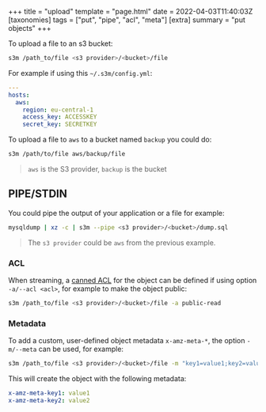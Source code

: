 +++
title = "upload"
template = "page.html"
date = 2022-04-03T11:40:03Z
[taxonomies]
tags = ["put", "pipe", "acl", "meta"]
[extra]
summary = "put objects"
+++


To upload a file to an s3 bucket:

```sh
s3m /path_to/file <s3 provider>/<bucket>/file
```

For example if using this `~/.s3m/config.yml`:

```yaml
---
hosts:
  aws:
    region: eu-central-1
    access_key: ACCESSKEY
    secret_key: SECRETKEY
```

To upload a file to `aws` to a bucket named `backup` you could do:

```sh
s3m /path/to/file aws/backup/file
```
> `aws` is the S3 provider, `backup` is the bucket


## PIPE/STDIN

You could pipe the output of your application or a file for example:

```sh
mysqldump | xz -c | s3m --pipe <s3 provider>/<bucket>/dump.sql
```

> The `s3 provider` could be `aws` from the previous example.


### ACL

When streaming, a [canned ACL](https://docs.aws.amazon.com/AmazonS3/latest/userguide/acl-overview.html#canned-acl)
for the object can be defined if using option `-a/--acl <acl>`, for example to make the object public:

```sh
s3m /path_to/file <s3 provider>/<bucket>/file -a public-read
```

### Metadata

To add a custom, user-defined object metadata `x-amz-meta-*`, the option `-m/--meta` can be used, for example:

```sh
s3m /path_to/file <s3 provider>/<bucket>/file -m "key1=value1;key2=value2"
```

This will create the object with the following metadata:

```yaml
x-amz-meta-key1: value1
x-amz-meta-key2: value2
```